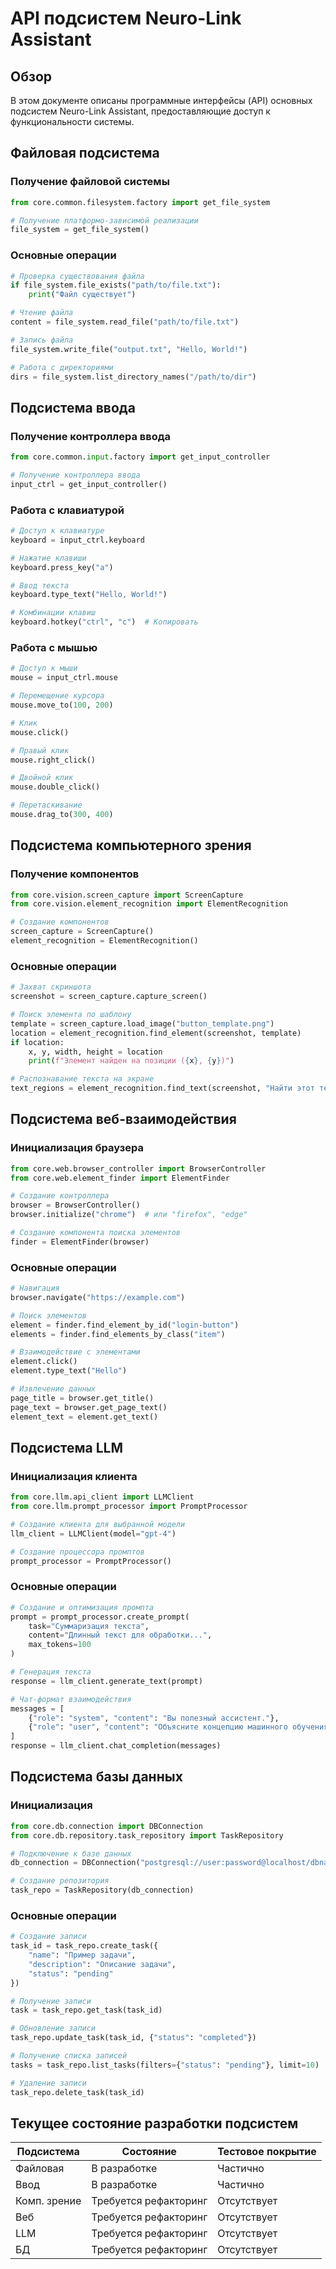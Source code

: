 # API подсистем Neuro-Link Assistant

## Обзор

В этом документе описаны программные интерфейсы (API) основных подсистем Neuro-Link Assistant, предоставляющие доступ к функциональности системы.

## Файловая подсистема

### Получение файловой системы

```python
from core.common.filesystem.factory import get_file_system

# Получение платформо-зависимой реализации
file_system = get_file_system()
```

### Основные операции

```python
# Проверка существования файла
if file_system.file_exists("path/to/file.txt"):
    print("Файл существует")

# Чтение файла
content = file_system.read_file("path/to/file.txt")

# Запись файла
file_system.write_file("output.txt", "Hello, World!")

# Работа с директориями
dirs = file_system.list_directory_names("/path/to/dir")
```

## Подсистема ввода

### Получение контроллера ввода

```python
from core.common.input.factory import get_input_controller

# Получение контроллера ввода
input_ctrl = get_input_controller()
```

### Работа с клавиатурой

```python
# Доступ к клавиатуре
keyboard = input_ctrl.keyboard

# Нажатие клавиши
keyboard.press_key("a")

# Ввод текста
keyboard.type_text("Hello, World!")

# Комбинации клавиш
keyboard.hotkey("ctrl", "c")  # Копировать
```

### Работа с мышью

```python
# Доступ к мыши
mouse = input_ctrl.mouse

# Перемещение курсора
mouse.move_to(100, 200)

# Клик
mouse.click()

# Правый клик
mouse.right_click()

# Двойной клик
mouse.double_click()

# Перетаскивание
mouse.drag_to(300, 400)
```

## Подсистема компьютерного зрения

### Получение компонентов

```python
from core.vision.screen_capture import ScreenCapture
from core.vision.element_recognition import ElementRecognition

# Создание компонентов
screen_capture = ScreenCapture()
element_recognition = ElementRecognition()
```

### Основные операции

```python
# Захват скриншота
screenshot = screen_capture.capture_screen()

# Поиск элемента по шаблону
template = screen_capture.load_image("button_template.png")
location = element_recognition.find_element(screenshot, template)
if location:
    x, y, width, height = location
    print(f"Элемент найден на позиции ({x}, {y})")

# Распознавание текста на экране
text_regions = element_recognition.find_text(screenshot, "Найти этот текст")
```

## Подсистема веб-взаимодействия

### Инициализация браузера

```python
from core.web.browser_controller import BrowserController
from core.web.element_finder import ElementFinder

# Создание контроллера
browser = BrowserController()
browser.initialize("chrome")  # или "firefox", "edge"

# Создание компонента поиска элементов
finder = ElementFinder(browser)
```

### Основные операции

```python
# Навигация
browser.navigate("https://example.com")

# Поиск элементов
element = finder.find_element_by_id("login-button")
elements = finder.find_elements_by_class("item")

# Взаимодействие с элементами
element.click()
element.type_text("Hello")

# Извлечение данных
page_title = browser.get_title()
page_text = browser.get_page_text()
element_text = element.get_text()
```

## Подсистема LLM

### Инициализация клиента

```python
from core.llm.api_client import LLMClient
from core.llm.prompt_processor import PromptProcessor

# Создание клиента для выбранной модели
llm_client = LLMClient(model="gpt-4")

# Создание процессора промптов
prompt_processor = PromptProcessor()
```

### Основные операции

```python
# Создание и оптимизация промпта
prompt = prompt_processor.create_prompt(
    task="Суммаризация текста",
    content="Длинный текст для обработки...",
    max_tokens=100
)

# Генерация текста
response = llm_client.generate_text(prompt)

# Чат-формат взаимодействия
messages = [
    {"role": "system", "content": "Вы полезный ассистент."},
    {"role": "user", "content": "Объясните концепцию машинного обучения"}
]
response = llm_client.chat_completion(messages)
```

## Подсистема базы данных

### Инициализация

```python
from core.db.connection import DBConnection
from core.db.repository.task_repository import TaskRepository

# Подключение к базе данных
db_connection = DBConnection("postgresql://user:password@localhost/dbname")

# Создание репозитория
task_repo = TaskRepository(db_connection)
```

### Основные операции

```python
# Создание записи
task_id = task_repo.create_task({
    "name": "Пример задачи",
    "description": "Описание задачи",
    "status": "pending"
})

# Получение записи
task = task_repo.get_task(task_id)

# Обновление записи
task_repo.update_task(task_id, {"status": "completed"})

# Получение списка записей
tasks = task_repo.list_tasks(filters={"status": "pending"}, limit=10)

# Удаление записи
task_repo.delete_task(task_id)
```

## Текущее состояние разработки подсистем

| Подсистема | Состояние | Тестовое покрытие |
|------------|-----------|-------------------|
| Файловая | В разработке | Частично |
| Ввод | В разработке | Частично |
| Комп. зрение | Требуется рефакторинг | Отсутствует |
| Веб | Требуется рефакторинг | Отсутствует |
| LLM | Требуется рефакторинг | Отсутствует |
| БД | Требуется рефакторинг | Отсутствует |
